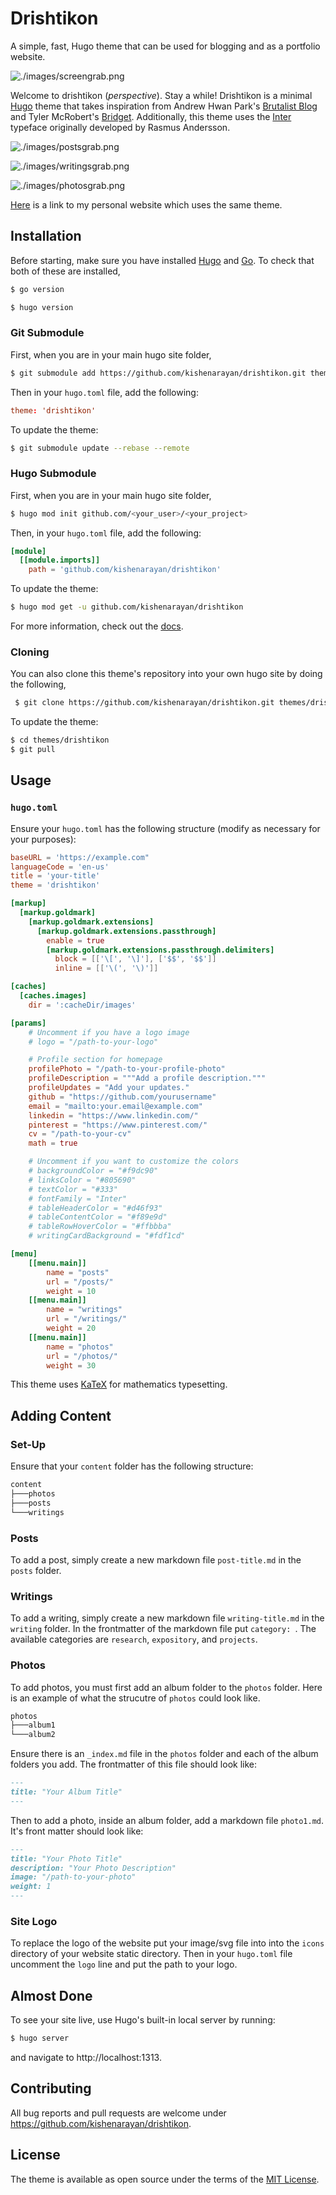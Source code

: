 # Drishtikon 

A simple, fast, Hugo theme that can be used for blogging and as a portfolio website.

![./images/screengrab.png](https://github.com/kishenarayan/drishtikon/blob/main/images/screengrab.png)

Welcome to drishtikon (*perspective*). Stay a while! Drishtikon is a minimal [Hugo](https://gohugo.io/) theme that takes inspiration from Andrew Hwan Park's [Brutalist Blog](https://hw4n.com/brutalist-blog/) and Tyler McRobert's [Bridget](https://tylermcrobert.com/bridget-baker). Additionally, this theme uses the [Inter](https://rsms.me/inter/) typeface originally developed by Rasmus Andersson.

![./images/postsgrab.png](https://github.com/kishenarayan/drishtikon/blob/main/images/postsgrab.png)

![./images/writingsgrab.png](https://github.com/kishenarayan/drishtikon/blob/main/images/writingsgrab.png)

![./images/photosgrab.png](https://github.com/kishenarayan/drishtikon/blob/main/images/photosgrab.png)

[Here](https://kishenarayan.github.io) is a link to my personal website which uses the same theme. 





## Installation

Before starting, make sure you have installed [Hugo](https://gohugo.io/installation/) and [Go](https://go.dev/doc/install). To check that both of these are installed, 

```bash
$ go version
```
```bash
$ hugo version
```
### Git Submodule 

First, when you are in your main hugo site folder, 

```bash
$ git submodule add https://github.com/kishenarayan/drishtikon.git themes/drishtikon
```

Then in your ```hugo.toml``` file, add the following: 

```toml
theme: 'drishtikon'
```

To update the theme: 
```bash
$ git submodule update --rebase --remote
```

### Hugo Submodule 

First, when you are in your main hugo site folder, 

```bash 
$ hugo mod init github.com/<your_user>/<your_project>
```

Then, in your  ```hugo.toml``` file, add the following:

```toml
[module]
  [[module.imports]]
    path = 'github.com/kishenarayan/drishtikon'
```


To update the theme:
```bash
$ hugo mod get -u github.com/kishenarayan/drishtikon
```

For more information, check out the [docs](https://gohugo.io/hugo-modules/use-modules/).

### Cloning

You can also clone this theme's repository into your own hugo site by doing the following, 

```bash 
 $ git clone https://github.com/kishenarayan/drishtikon.git themes/drishtikon
```

To update the theme: 

```bash
$ cd themes/drishtikon
$ git pull
```

## Usage 

### ```hugo.toml```

Ensure your ```hugo.toml``` has the following structure (modify as necessary for your purposes): 

```toml 
baseURL = 'https://example.com"
languageCode = 'en-us'
title = 'your-title'
theme = 'drishtikon'

[markup]
  [markup.goldmark]
    [markup.goldmark.extensions]
      [markup.goldmark.extensions.passthrough]
        enable = true
        [markup.goldmark.extensions.passthrough.delimiters]
          block = [['\[', '\]'], ['$$', '$$']]
          inline = [['\(', '\)']]

[caches]
  [caches.images]
    dir = ':cacheDir/images'

[params]
    # Uncomment if you have a logo image
    # logo = "/path-to-your-logo"

    # Profile section for homepage
    profilePhoto = "/path-to-your-profile-photo"
    profileDescription = """Add a profile description."""
    profileUpdates = "Add your updates."
    github = "https://github.com/yourusername"
    email = "mailto:your.email@example.com"
    linkedin = "https://www.linkedin.com/"
    pinterest = "https://www.pinterest.com/"
    cv = "/path-to-your-cv"
    math = true

    # Uncomment if you want to customize the colors
    # backgroundColor = "#f9dc90"
    # linksColor = "#805690"
    # textColor = "#333"
    # fontFamily = "Inter"
    # tableHeaderColor = "#d46f93"
    # tableContentColor = "#f89e9d"
    # tableRowHoverColor = "#ffbbba"
    # writingCardBackground = "#fdf1cd"    

[menu]
    [[menu.main]]
        name = "posts"
        url = "/posts/"
        weight = 10
    [[menu.main]]
        name = "writings"
        url = "/writings/"
        weight = 20
    [[menu.main]]
        name = "photos"
        url = "/photos/"
        weight = 30

```
This theme uses [KaTeX](https://katex.org/) for mathematics typesetting. 

## Adding Content

### Set-Up 

Ensure that your ```content``` folder has the following structure: 

```bash 
content
├───photos
├───posts
└───writings 
``` 

### Posts 

To add a post, simply create a new markdown file ```post-title.md``` in the ```posts``` folder. 

### Writings 

To add a writing, simply create a new markdown file ```writing-title.md``` in the ```writing``` folder. In the frontmatter of the markdown file put ```category: ```. The available categories are ```research```, ```expository```, and ```projects```. 

### Photos 

To add photos, you must first add an album folder to the ```photos``` folder. Here is an example of what the strucutre of ```photos``` could look like. 

```bash 
photos 
├───album1
└───album2 
```

Ensure there is an ```_index.md``` file  in the ```photos``` folder and each of the album folders you add. The frontmatter of this file should look like:

```markdown 
---
title: "Your Album Title"
---
```

Then to add a photo, inside an album folder, add a markdown file ```photo1.md```. It's front matter should look like: 
```markdown
---
title: "Your Photo Title"
description: "Your Photo Description"
image: "/path-to-your-photo" 
weight: 1
---
``` 

### Site Logo

To replace the logo of the website put your image/svg file into into the `icons` directory of your website static directory. Then in your `hugo.toml` file uncomment the `logo` line and put the path to your logo.

## Almost Done

To see your site live, use Hugo's built-in local server by running: 

```bash
$ hugo server
```
and navigate to  http://localhost:1313.

## Contributing

All bug reports and pull requests are welcome under https://github.com/kishenarayan/drishtikon.

## License

The theme is available as open source under the terms of the [MIT License](https://opensource.org/licenses/MIT).


